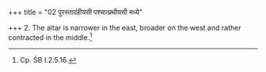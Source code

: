 +++
title = "02 पुरस्तादंहीयसी पश्चात्प्रथीयसी मध्ये"

+++
2. The altar is narrower in the east, broader on the west and rather contracted in the middle.[^1]  

[^1]: Cp. ŚB I.2.5.16.  
